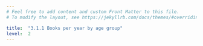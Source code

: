 ```yaml
---
# Feel free to add content and custom Front Matter to this file.
# To modify the layout, see https://jekyllrb.com/docs/themes/#overriding-theme-defaults

title:  "3.1.1 Books per year by age group"
level:  2
---
```


<script src="https://d3js.org/d3.v6.min.js" defer></script>
<script src="https://d3js.org/d3-scale.v3.min.js" defer></script>
<script src="js/companion_chart_3-1-1_books-per-year_agegroups.js" defer></script>

<div class="chart_float" id="chart_3-1-1_books-per-year_agegroups_mean"></div>
<div class="chart_float" id="chart_3-1-1_books-per-year_agegroups_hist"></div>
